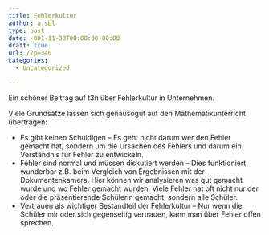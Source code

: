 ```yaml
---
title: Fehlerkultur
author: a.sbl
type: post
date: -001-11-30T00:00:00+00:00
draft: true
url: /?p=340
categories:
  - Uncategorized

---
```

Ein schöner Beitrag auf t3n über Fehlerkultur in Unternehmen.

Viele Grundsätze lassen sich genausogut auf den Mathematikunterricht übertragen:

  * Es gibt keinen Schuldigen &#8211; Es geht nicht darum wer den Fehler gemacht hat, sondern um die Ursachen des Fehlers und darum ein Verständnis für Fehler zu entwickeln.
  * Fehler sind normal und müssen diskutiert werden &#8211; Dies funktioniert wunderbar z.B. beim Vergleich von Ergebnissen mit der Dokumentenkamera. Hier können wir analysieren was gut gemacht wurde und wo Fehler gemacht wurden. Viele Fehler hat oft nicht nur der oder die präsentierende Schülerin gemacht, sondern alle Schüler.
  * Vertrauen als wichtiger Bestandteil der Fehlerkultur &#8211; Nur wenn die Schüler mir oder sich gegenseitig vertrauen, kann man über Fehler offen sprechen.